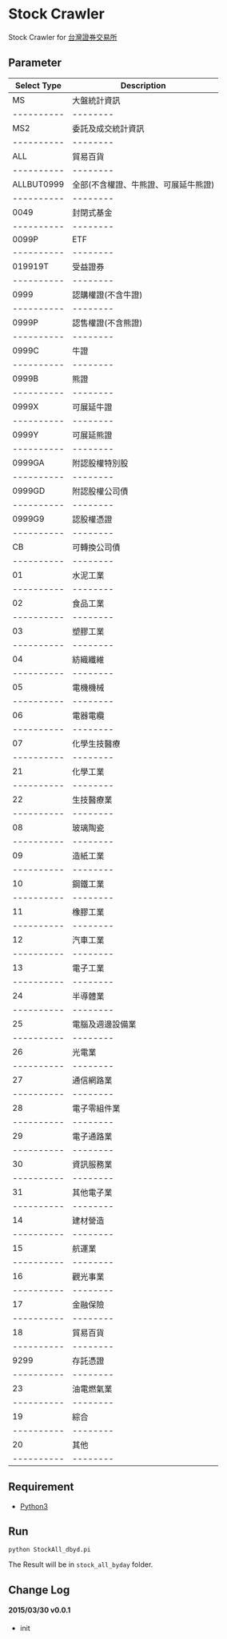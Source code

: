 Stock Crawler
=============
Stock Crawler for [台灣證券交易所](http://www.twse.com.tw/ch/trading/exchange/MI_INDEX/MI_INDEX.php) 

## Parameter

| Select Type |Description |
| ----------  | -------- |
|MS           |  大盤統計資訊|
| ----------  | -------- |
|MS2          |  委託及成交統計資訊|
| ----------  | -------- |
|ALL          |  貿易百貨|
| ----------  | -------- |
|ALLBUT0999   |  全部(不含權證、牛熊證、可展延牛熊證)|
| ----------  | -------- |
|0049         |  封閉式基金|
| ----------  | -------- |
|0099P        |  ETF|
| ----------  | -------- |
|019919T      |  受益證券|
| ----------  | -------- |
|0999         |  認購權證(不含牛證)|
| ----------  | -------- |
|0999P        |  認售權證(不含熊證)|
| ----------  | -------- |
|0999C        |  牛證|
| ----------  | -------- |
|0999B        |  熊證|
| ----------  | -------- |
|0999X        |  可展延牛證|
| ----------  | -------- |
|0999Y        |  可展延熊證|
| ----------  | -------- |
|0999GA       |  附認股權特別股|
| ----------  | -------- |
|0999GD       |  附認股權公司債|
| ----------  | -------- |
|0999G9       |  認股權憑證|
| ----------  | -------- |
|CB           |  可轉換公司債|
| ----------  | -------- |
|01           |  水泥工業|
| ----------  | -------- |
|02           |  食品工業|
| ----------  | -------- |
|03           |  塑膠工業|
| ----------  | -------- |
|04           |  紡織纖維|
| ----------  | -------- |
|05           |  電機機械|
| ----------  | -------- |
|06           |  電器電纜|
| ----------  | -------- |
|07           |  化學生技醫療|
| ----------  | -------- |
|21           |  化學工業|
| ----------  | -------- |
|22           |  生技醫療業|
| ----------  | -------- |
|08           |  玻璃陶瓷|
| ----------  | -------- |
|09           |  造紙工業|
| ---------- | -------- |
|10          |  鋼鐵工業|
| ---------- | -------- |
|11          |  橡膠工業|
| ---------- | -------- |
|12          |  汽車工業|
| ---------- | -------- |
|13          |  電子工業|
| ---------- | -------- |
|24          |  半導體業|
| ---------- | -------- |
|25          |  電腦及週邊設備業|
| ---------- | -------- |
|26          |  光電業|
| ---------- | -------- |
|27          |  通信網路業|
| ---------- | -------- |
|28          |  電子零組件業|
| ---------- | -------- |
|29          |  電子通路業|
| ---------- | -------- |
|30          |  資訊服務業|
| ---------- | -------- |
|31          |  其他電子業|
| ---------- | -------- |
|14          |  建材營造|
| ---------- | -------- |
|15          |  航運業|
| ---------- | -------- |
|16          |  觀光事業|
| ---------- | -------- |
|17          |  金融保險|
| ---------- | -------- |
|18          |  貿易百貨|
| ---------- | -------- |
|9299        |  存託憑證|
| ---------- | -------- |
|23          |  油電燃氣業|
| ---------- | -------- |
|19          |  綜合     |
| ---------- | -------- |
|20          |  其他     |
| ---------- | -------- |

## Requirement

- [Python3](https://www.python.org/)

## Run

```
python StockAll_dbyd.pi
```

The Result will be in `stock_all_byday` folder.

## Change Log

#### 2015/03/30 v0.0.1
- init

